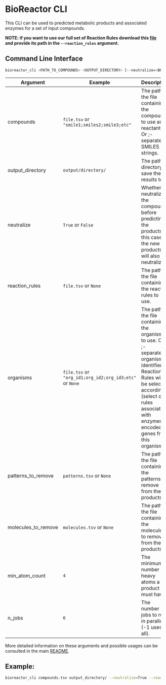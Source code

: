 # BioReactor CLI

This CLI can be used to predicted metabolic products and associated enzymes for a set of input compounds.

**NOTE: if you want to use our full set of Reaction Rules download this [file](https://drive.google.com/file/d/1t2uYkKA8MjkIokSKNDESU27an1wW3CRK/view?usp=sharing) and provide its path in the `--reaction_rules` argument.**

## Command Line Interface

```bash
bioreactor_cli <PATH_TO_COMPOUNDS> <OUTPUT_DIRECTORY> [--neutralize=<BOOL>] [--reaction_rules=<FILE_PATH>] [--organisms=<FILE_PATH>] [--patterns_to_remove=<FILE_PATH>] [--molecules_to_remove=<FILE_PATH>] [--min_atom_count=<INT>] [--n_jobs=<INT>]
```

| Argument            | Example                                                 | Description                                                                                                                                                                                                                | Default                                                                                                                                                      |
|---------------------|---------------------------------------------------------|----------------------------------------------------------------------------------------------------------------------------------------------------------------------------------------------------------------------------|--------------------------------------------------------------------------------------------------------------------------------------------------------------|
| compounds           | `file.tsv` or `"smile1;smiles2;smile3;etc"`             | The path to the file containing the compounds to use as reactants. Or ;-separated SMILES strings.                                                                                                                          |                                                                                                                                                              |
 | output_directory    | `output/directory/`                                     | The path directory to save the results to.                                                                                                                                                                                 |                                                                                                                                                              |
| neutralize          | `True` or `False`                                       | Whether to neutralize the compounds before predicting the products. In this case the new products will also be neutralized.                                                                                                | `False`                                                                                                                                                      |
| reaction_rules      | `file.tsv` or `None`                                    | The path to the file containing the reaction rules to use.                                                                                                                                                                 | [all_reaction_rules_forward_no_smarts_duplicates_sample.tsv](src/biocatalyzer/data/reactionrules/all_reaction_rules_forward_no_smarts_duplicates_sample.tsv) |
| organisms           | `file.tsv` or `"org_id1;org_id2;org_id3;etc"` or `None` | The path to the file containing the organisms to use. Or ;-separated organisms identifiers. Reaction Rules will be selected accordingly (select only rules associated with enzymes encoded by genes from this organisms).  | All reaction rules are used.                                                                                                                                 |
| patterns_to_remove  | `patterns.tsv` or `None`                                | The path to the file containing the patterns to remove from the products.                                                                                                                                                  | [patterns.tsv](src/biocatalyzer/data/patterns_to_remove/patterns.tsv)                                                                                        |
| molecules_to_remove | `molecules.tsv` or `None`                               | The path to the file containing the molecules to remove from the products.                                                                                                                                                 | [byproducts.tsv](src/biocatalyzer/data/byproducts_to_remove/byproducts.tsv)                                                                                  |
| min_atom_count      | `4`                                                     | The minimum number of heavy atoms a product must have.                                                                                                                                                                     | `5`                                                                                                                                                          |
| n_jobs              | `6`                                                     | The number of jobs to run in parallel (-1 uses all).                                                                                                                                                                       | `1`                                                                                                                                                          |

More detailed information on these arguments and possible usages can be consulted in the main [README](README.md).

## Example:

```bash
bioreactor_cli compounds.tsv output_directory/ --neutralize=True --reaction_rules=reaction_rules.tsv --organisms=organisms.tsv --patterns_to_remove=patterns.tsv --molecules_to_remove=molecules.tsv --min_atom_count=4 --n_jobs=6
```